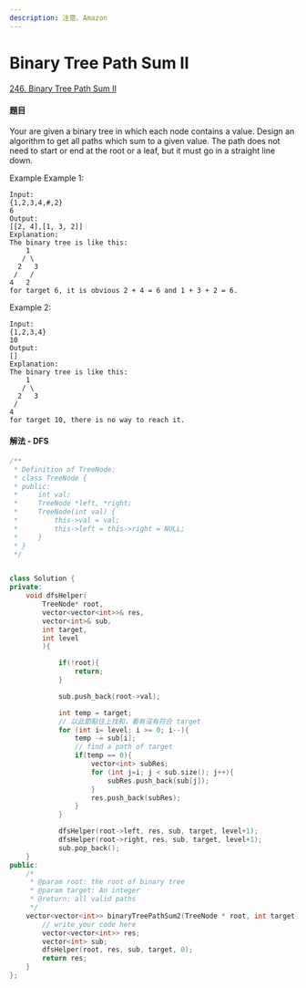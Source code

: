 ```yaml
---
description: 注意、Amazon
---
```


# Binary Tree Path Sum II

[246. Binary Tree Path Sum II](https://www.lintcode.com/problem/binary-tree-path-sum-ii/?_from=ladder&&fromId=102)

#### 題目

Your are given a binary tree in which each node contains a value. Design an algorithm to get all paths which sum to a given value. The path does not need to start or end at the root or a leaf, but it must go in a straight line down.

Example Example 1:

```text
Input:
{1,2,3,4,#,2}
6
Output:
[[2, 4],[1, 3, 2]]
Explanation:
The binary tree is like this:
    1
   / \
  2   3
 /   /
4   2
for target 6, it is obvious 2 + 4 = 6 and 1 + 3 + 2 = 6.
```

Example 2:

```text
Input:
{1,2,3,4}
10
Output:
[]
Explanation:
The binary tree is like this:
    1
   / \
  2   3
 /   
4   
for target 10, there is no way to reach it.
```

#### 解法 - DFS

```cpp
/**
 * Definition of TreeNode:
 * class TreeNode {
 * public:
 *     int val;
 *     TreeNode *left, *right;
 *     TreeNode(int val) {
 *         this->val = val;
 *         this->left = this->right = NULL;
 *     }
 * }
 */


class Solution {
private:
    void dfsHelper(
        TreeNode* root,
        vector<vector<int>>& res,
        vector<int>& sub,
        int target,
        int level
        ){

            if(!root){
                return;
            }

            sub.push_back(root->val);

            int temp = target;
            // 以此節點往上找和，看有沒有符合 target
            for (int i= level; i >= 0; i--){
                temp -= sub[i];
                // find a path of target
                if(temp == 0){
                    vector<int> subRes;
                    for (int j=i; j < sub.size(); j++){
                        subRes.push_back(sub[j]);
                    }
                    res.push_back(subRes);
                }
            }

            dfsHelper(root->left, res, sub, target, level+1);
            dfsHelper(root->right, res, sub, target, level+1);
            sub.pop_back();
    }
public:
    /*
     * @param root: the root of binary tree
     * @param target: An integer
     * @return: all valid paths
     */
    vector<vector<int>> binaryTreePathSum2(TreeNode * root, int target) {
        // write your code here
        vector<vector<int>> res;
        vector<int> sub;
        dfsHelper(root, res, sub, target, 0);
        return res;
    }
};
```


